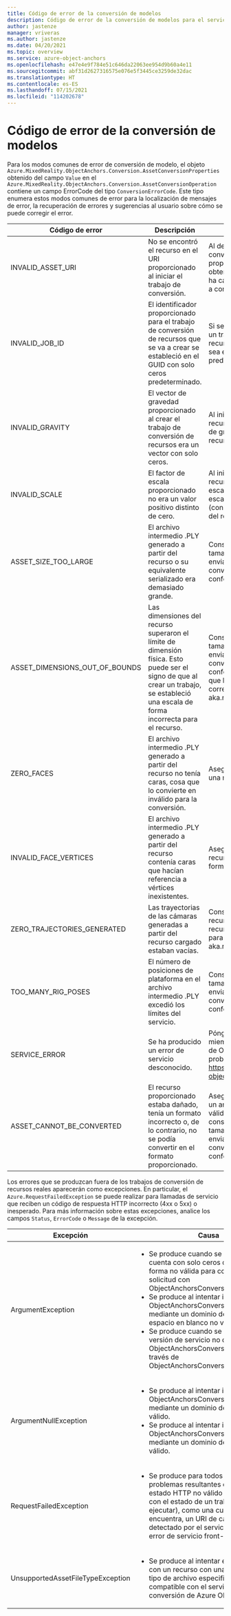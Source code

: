 ```yaml
---
title: Código de error de la conversión de modelos
description: Código de error de la conversión de modelos para el servicio de Azure Object Anchors.
author: jastenze
manager: vriveras
ms.author: jastenze
ms.date: 04/20/2021
ms.topic: overview
ms.service: azure-object-anchors
ms.openlocfilehash: e47e4e9f784e51c646da22063ee954d9b60a4e11
ms.sourcegitcommit: abf31d2627316575e076e5f3445ce3259de32dac
ms.translationtype: HT
ms.contentlocale: es-ES
ms.lasthandoff: 07/15/2021
ms.locfileid: "114202678"
---
```

# <a name="model-conversion-error-codes"></a>Código de error de la conversión de modelos

Para los modos comunes de error de conversión de modelo, el objeto `Azure.MixedReality.ObjectAnchors.Conversion.AssetConversionProperties` obtenido del campo `Value` en el `Azure.MixedReality.ObjectAnchors.Conversion.AssetConversionOperation` contiene un campo ErrorCode del tipo `ConversionErrorCode`. Este tipo enumera estos modos comunes de error para la localización de mensajes de error, la recuperación de errores y sugerencias al usuario sobre cómo se puede corregir el error.

| Código de error                    | Descripción                       |  Mitigación                       |
| ---                      | ---                               | ---                               |
| INVALID_ASSET_URI | No se encontró el recurso en el URI proporcionado al iniciar el trabajo de conversión. | Al desencadenar un trabajo de conversión de recursos, proporcione un URI de carga obtenido del servicio donde se ha cargado el recurso que se va a convertir. |
| INVALID_JOB_ID | El identificador proporcionado para el trabajo de conversión de recursos que se va a crear se estableció en el GUID con solo ceros predeterminado. | Si se especifica un GUID al crear un trabajo de conversión de recursos, asegúrese de que no sea el GUID con solo ceros predeterminado. |
| INVALID_GRAVITY | El vector de gravedad proporcionado al crear el trabajo de conversión de recursos era un vector con solo ceros. | Al iniciar una conversión de recursos, proporcione el vector de gravedad que corresponde al recurso cargado. |
| INVALID_SCALE | El factor de escala proporcionado no era un valor positivo distinto de cero. | Al iniciar una conversión de recursos, proporcione el valor escalar que corresponde a la escala de la unidad de medida (con respecto a los medidores) del recurso cargado. |
| ASSET_SIZE_TOO_LARGE | El archivo intermedio .PLY generado a partir del recurso o su equivalente serializado era demasiado grande. | Consulte las directrices sobre el tamaño de los recursos antes de enviar un recurso para su conversión, para garantizar la conformidad: aka.ms/aoa/faq |
| ASSET_DIMENSIONS_OUT_OF_BOUNDS | Las dimensiones del recurso superaron el límite de dimensión física. Esto puede ser el signo de que al crear un trabajo, se estableció una escala de forma incorrecta para el recurso. | Consulte las directrices sobre el tamaño de los recursos antes de enviar un recurso para su conversión para garantizar la conformidad y asegúrese de que la escala proporcionada corresponde al recurso cargado: aka.ms/aoa/faq |
| ZERO_FACES | El archivo intermedio .PLY generado a partir del recurso no tenía caras, cosa que lo convierte en inválido para la conversión. | Asegúrese de que el recurso es una malla válida. |
| INVALID_FACE_VERTICES | El archivo intermedio .PLY generado a partir del recurso contenía caras que hacían referencia a vértices inexistentes. | Asegúrese de que el archivo de recursos está construido de forma válida. |
| ZERO_TRAJECTORIES_GENERATED | Las trayectorias de las cámaras generadas a partir del recurso cargado estaban vacías. | Consulte las directrices sobre recursos antes de enviar un recurso para su conversión, para garantizar la conformidad: aka.ms/aoa/faq |
| TOO_MANY_RIG_POSES | El número de posiciones de plataforma en el archivo intermedio .PLY excedió los límites del servicio. | Consulte las directrices sobre el tamaño de los recursos antes de enviar un recurso para su conversión, para garantizar la conformidad: aka.ms/aoa/faq |
| SERVICE_ERROR | Se ha producido un error de servicio desconocido. | Póngase en contacto con un miembro del equipo de servicio de Object Anchors si el problema persiste: https://github.com/Azure/azure-object-anchors/issues |
| ASSET_CANNOT_BE_CONVERTED | El recurso proporcionado estaba dañado, tenía un formato incorrecto o, de lo contrario, no se podía convertir en el formato proporcionado. | Asegúrese de que el recurso es un archivo construido de forma válida del tipo especificado y consulte las directrices de tamaño de los recursos antes de enviar un recurso para su conversión para garantizar la conformidad: aka.ms/aoa/faq |

Los errores que se produzcan fuera de los trabajos de conversión de recursos reales aparecerán como excepciones. En particular, el `Azure.RequestFailedException` se puede realizar para llamadas de servicio que reciben un código de respuesta HTTP incorrecto (4xx o 5xx) o inesperado. Para más información sobre estas excepciones, analice los campos `Status`, `ErrorCode` o `Message` de la excepción.

| Excepción                  | Causa                       |
| ---                      | ---                               |
| ArgumentException |  <ul><li>Se produce cuando se usa un id. de cuenta con solo ceros o construido de forma no válida para construir una solicitud con ObjectAnchorsConversionClient.</li><li>Se produce al intentar inicializar ObjectAnchorsConversionClient mediante un dominio de cuenta de espacio en blanco no válido.</li><li>Se produce cuando se proporciona una versión de servicio no compatible a ObjectAnchorsConversionClient a través de ObjectAnchorsConversionClientOptions.</li></ul> |
| ArgumentNullException | <ul><li>Se produce al intentar inicializar ObjectAnchorsConversionClient mediante un dominio de cuenta nulo no válido.</li><li>Se produce al intentar inicializar ObjectAnchorsConversionClient mediante un dominio de cuenta nulo no válido.</li></ul> |
| RequestFailedException | <ul><li>Se produce para todos los demás problemas resultantes de un código de estado HTTP no válido (no relacionado con el estado de un trabajo que se va a ejecutar), como una cuenta que no se encuentra, un URI de carga no válido detectado por el servicio front-end, un error de servicio front-end, etc.</li></ul> |
| UnsupportedAssetFileTypeException | <ul><li>Se produce al intentar enviar un trabajo con un recurso con una extensión o un tipo de archivo especificado que no es compatible con el servicio de conversión de Azure Object Anchors.</li></ul> |